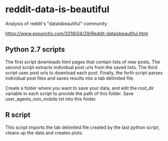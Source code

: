 # reddit-data-is-beautiful
Analysis of reddit's "dataisbeautiful" community

https://www.expunctis.com/2018/04/29/Reddit-dataisbeautiful.html

## Python 2.7 scripts

The first script downloads html pages that contain lists of new posts. The second script extracts individual post urls from the saved lists. The third script uses post urls to download each post. Finally, the forth script parses individual post files and saves results into a tab delimited file.

Create a folder where you want to save your data, and edit the root_dir variable in each script to provide the path of this folder. Save user_agents_non_mobile.txt into this folder.

## R script

This script imports the tab delimited file created by the last python script, cleans up the data and creates plots.

